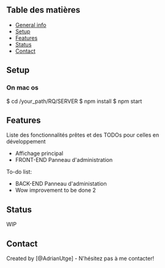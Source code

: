 
## Table des matières
* [General info](#general-info)
* [Setup](#setup)
* [Features](#features)
* [Status](#status)
* [Contact](#contact)


## Setup
### On mac os 
$ cd /your_path/RQ/SERVER
$ npm install 
$ npm start


## Features
Liste des fonctionnalités prêtes et des TODOs pour celles en  développement
* Affichage principal
* FRONT-END Panneau d'administration


To-do list:
* BACK-END Panneau d'administation
* Wow improvement to be done 2

## Status
WIP


## Contact
Created by [@AdrianUtge] - N'hésitez pas à me contacter!